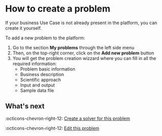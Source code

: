 # How to create a problem

If your business Use Case is not already present in the platform, you can create it yourself.

To add a new problem to the platform:

1. Go to the section **My problems** through the left side menu
2. Then, on the top-right corner, click on the **Add new problem** button
3. You will get the problem creation wizzard where you can fill in all the required information:
    - Problem basic information
    - Business description
    - Scientific approach
    - Input and output
    - Sample data file

## What's next

:octicons-chevron-right-12: [Create a solver for this problem](create-solver.md)

:octicons-chevron-right-12: [Edit this problem](edit-problem.md)